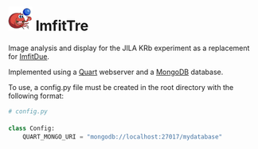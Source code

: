# ![Alt Text](imfittre/static/small_krab.png) ImfitTre 

Image analysis and display for the JILA KRb experiment as a replacement for [ImfitDue](https://github.com/krbjila/imfitDue).

Implemented using a [Quart](https://quart.palletsprojects.com/en/latest/) webserver and a [MongoDB](https://www.mongodb.com/) database.

To use, a config.py file must be created in the root directory with the following format:
```python
# config.py

class Config:
    QUART_MONGO_URI = "mongodb://localhost:27017/mydatabase"
